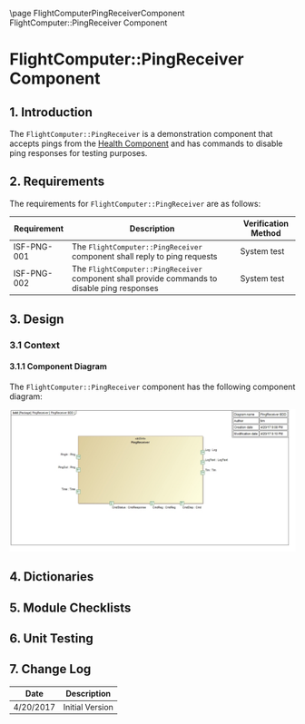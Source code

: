 \page FlightComputerPingReceiverComponent FlightComputer::PingReceiver Component
# FlightComputer::PingReceiver Component

## 1. Introduction

The `FlightComputer::PingReceiver` is a demonstration component that accepts pings from the [Health Component](../../../Svc/Health/docs/sdd.md) and has commands to disable ping responses for testing purposes.

## 2. Requirements

The requirements for `FlightComputer::PingReceiver` are as follows:

Requirement | Description | Verification Method
----------- | ----------- | -------------------
ISF-PNG-001 | The `FlightComputer::PingReceiver` component shall reply to ping requests | System test
ISF-PNG-002 | The `FlightComputer::PingReceiver` component shall provide commands to disable ping responses | System test

## 3. Design

### 3.1 Context

#### 3.1.1 Component Diagram

The `FlightComputer::PingReceiver` component has the following component diagram:

![`FlightComputer::PingReceiver` Diagram](img/PingReceiverBDD.jpg "FlightComputer::PingReceiver")

## 4. Dictionaries

## 5. Module Checklists

## 6. Unit Testing

## 7. Change Log

Date | Description
---- | -----------
4/20/2017 | Initial Version



